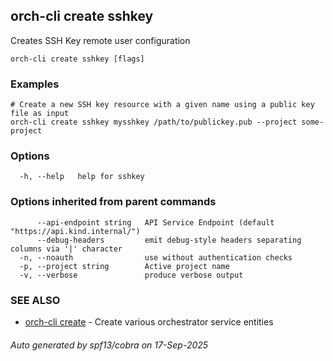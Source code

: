 ## orch-cli create sshkey

Creates SSH Key remote user configuration

```
orch-cli create sshkey [flags]
```

### Examples

```
# Create a new SSH key resource with a given name using a public key file as input
orch-cli create sshkey mysshkey /path/to/publickey.pub --project some-project
```

### Options

```
  -h, --help   help for sshkey
```

### Options inherited from parent commands

```
      --api-endpoint string   API Service Endpoint (default "https://api.kind.internal/")
      --debug-headers         emit debug-style headers separating columns via '|' character
  -n, --noauth                use without authentication checks
  -p, --project string        Active project name
  -v, --verbose               produce verbose output
```

### SEE ALSO

* [orch-cli create](orch-cli_create.md)	 - Create various orchestrator service entities

###### Auto generated by spf13/cobra on 17-Sep-2025
